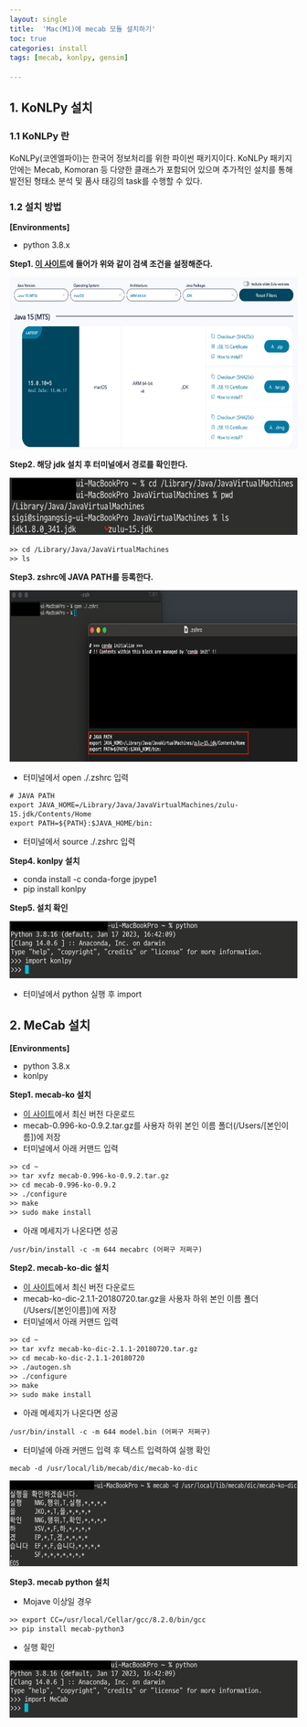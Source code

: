 ```yaml
---
layout: single
title:  'Mac(M1)에 mecab 모듈 설치하기'
toc: true
categories: install
tags: [mecab, konlpy, gensim]

---
```


## 1. KoNLPy 설치

### 1.1 KoNLPy 란

KoNLPy(코엔엘파이)는 한국어 정보처리를 위한 파이썬 패키지이다. KoNLPy 패키지 안에는 Mecab, Komoran 등 다양한 클래스가 포함되어 있으며 추가적인 설치를 통해 발전된 형태소 분석 및 품사 태깅의 task를 수행할 수 있다.

### 1.2 설치 방법

**[Environments]**

- python 3.8.x

**Step1. [이 사이트](https://www.azul.com/downloads/?version=java-15-mts&os=macos&architecture=arm-64-bit&package=jdk)에 들어가 위와 같이 검색 조건을 설정해준다.**

<p align="center"><img src="https://github.com/sigirace/page-images/blob/main/mecab_install/mecab1_1.png?raw=true" width="700" height="300"></p>

**Step2. 해당 jdk 설치 후 터미널에서 경로를 확인한다.**

<p align="center"><img src="https://github.com/sigirace/page-images/blob/main/mecab_install/mecab1_2.png?raw=true" width="550" height="100"></p>

```
>> cd /Library/Java/JavaVirtualMachines
>> ls
```

**Step3. zshrc에 JAVA PATH를 등록한다.**

<p align="center"><img src="https://github.com/sigirace/page-images/blob/main/mecab_install/mecab1_3.png?raw=true" width="600" height="300"></p> 

- 터미널에서 open ./.zshrc 입력

```
# JAVA PATH
export JAVA_HOME=/Library/Java/JavaVirtualMachines/zulu-15.jdk/Contents/Home
export PATH=${PATH}:$JAVA_HOME/bin:
```

- 터미널에서 source ./.zshrc 입력

**Step4. konlpy 설치**

- conda install -c conda-forge jpype1
- pip install konlpy

**Step5. 설치 확인**

<p align="center"><img src="https://github.com/sigirace/page-images/blob/main/mecab_install/mecab1_4.png?raw=true" width="600" height="100"></p> 

- 터미널에서 python 실행 후 import

## 2. MeCab 설치

**[Environments]**

- python 3.8.x
- konlpy

**Step1. mecab-ko 설치**

- [이 사이트](https://bitbucket.org/eunjeon/mecab-ko/downloads/)에서 최신 버전 다운로드
- mecab-0.996-ko-0.9.2.tar.gz를 사용자 하위 본인 이름 폴더(/Users/[본인이름])에 저장
- 터미널에서 아래 커맨드 입력

```
>> cd ~
>> tar xvfz mecab-0.996-ko-0.9.2.tar.gz
>> cd mecab-0.996-ko-0.9.2
>> ./configure
>> make
>> sudo make install
```

- 아래 메세지가 나온다면 성공

```
/usr/bin/install -c -m 644 mecabrc (어쩌구 저쩌구)
```

**Step2. mecab-ko-dic 설치**

- [이 사이트](https://bitbucket.org/eunjeon/mecab-ko-dic/downloads/)에서 최신 버전 다운로드
- mecab-ko-dic-2.1.1-20180720.tar.gz을 사용자 하위 본인 이름 폴더(/Users/[본인이름])에 저장
- 터미널에서 아래 커맨드 입력

```
>> cd ~
>> tar xvfz mecab-ko-dic-2.1.1-20180720.tar.gz
>> cd mecab-ko-dic-2.1.1-20180720
>> ./autogen.sh 
>> ./configure
>> make
>> sudo make install
```

- 아래 메세지가 나온다면 성공

```
/usr/bin/install -c -m 644 model.bin (어쩌구 저쩌구)
```

* 터미널에 아래 커맨드 입력 후 텍스트 입력하여 실행 확인

```
mecab -d /usr/local/lib/mecab/dic/mecab-ko-dic
```

<p align="center"><img src="https://github.com/sigirace/page-images/blob/main/mecab_install/mecab1_6.png?raw=true" width="600" height="150"></p> 

**Step3. mecab python 설치**

- Mojave 이상일 경우

```
>> export CC=/usr/local/Cellar/gcc/8.2.0/bin/gcc
>> pip install mecab-python3
```

- 실행 확인

<p align="center"><img src="https://github.com/sigirace/page-images/blob/main/mecab_install/mecab1_5.png?raw=true" width="600" height="100"></p> 

